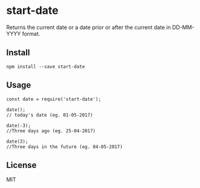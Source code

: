# start-date

Returns the current date or a date prior or after the current date in
DD-MM-YYYY format.

## Install

```
npm install --save start-date
```

## Usage

```
const date = require('start-date');

date();
// today's date (eg. 01-05-2017)

date(-3);
//Three days ago (eg. 25-04-2017)

date(3);
//Three days in the future (eg. 04-05-2017)
```

## License

MIT
